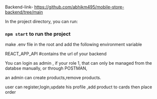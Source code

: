 
Backend-link- https://github.com/abhikm495/mobile-store-backend/tree/main

In the project directory, you can run:

### `npm start` to run the project

make .env file in the root and add the following environment variable

REACT_APP_API #contains the url of your backend

You can login as admin , if your role 1, that can only be managed from the databse manually, or through POSTMAN,

an admin can create products,remove products.

user can register,login,update his profile ,add product to cards then place order



